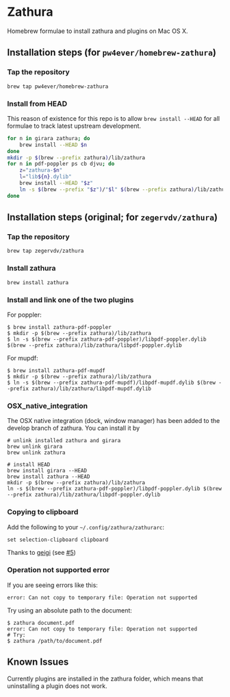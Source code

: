 # Zathura

Homebrew formulae to install zathura and plugins on Mac OS X.

## Installation steps (for `pw4ever/homebrew-zathura`)

### Tap the repository
```
brew tap pw4ever/homebrew-zathura
```

### Install from HEAD
This reason of existence for this repo is to allow `brew install --HEAD` for all formulae to track latest upstream development.

```sh
for n in girara zathura; do
    brew install --HEAD $n
done
mkdir -p $(brew --prefix zathura)/lib/zathura
for n in pdf-poppler ps cb djvu; do
    z="zathura-$n"
    l="lib${n}.dylib"
    brew install --HEAD "$z"
    ln -s $(brew --prefix "$z")/"$l" $(brew --prefix zathura)/lib/zathura/"$l"
done
```

## Installation steps (original; for `zegervdv/zathura`)

### Tap the repository
```
brew tap zegervdv/zathura
```

### Install zathura
```
brew install zathura
```

### Install and link one of the two plugins

For poppler:
```
$ brew install zathura-pdf-poppler
$ mkdir -p $(brew --prefix zathura)/lib/zathura
$ ln -s $(brew --prefix zathura-pdf-poppler)/libpdf-poppler.dylib $(brew --prefix zathura)/lib/zathura/libpdf-poppler.dylib
```

For mupdf:
```
$ brew install zathura-pdf-mupdf
$ mkdir -p $(brew --prefix zathura)/lib/zathura
$ ln -s $(brew --prefix zathura-pdf-mupdf)/libpdf-mupdf.dylib $(brew --prefix zathura)/lib/zathura/libpdf-mupdf.dylib
```

### OSX_native_integration

The OSX native integration (dock, window manager) has been added to the develop branch of zathura.
You can install it by
```
# unlink installed zathura and girara
brew unlink girara
brew unlink zathura

# install HEAD
brew install girara --HEAD
brew install zathura --HEAD
mkdir -p $(brew --prefix zathura)/lib/zathura
ln -s $(brew --prefix zathura-pdf-poppler)/libpdf-poppler.dylib $(brew --prefix zathura)/lib/zathura/libpdf-poppler.dylib
```

### Copying to clipboard
Add the following to your `~/.config/zathura/zathurarc`:
```
set selection-clipboard clipboard
```
Thanks to [geigi](https://github.com/geigi) (see [#5](https://github.com/zegervdv/homebrew-zathura/issues/5))

### Operation not supported error

If you are seeing errors like this:
```
error: Can not copy to temporary file: Operation not supported
```

Try using an absolute path to the document:
```
$ zathura document.pdf
error: Can not copy to temporary file: Operation not supported
# Try:
$ zathura /path/to/document.pdf

```

## Known Issues
Currently plugins are installed in the zathura folder, which means that uninstalling
a plugin does not work.
